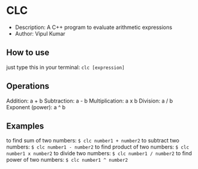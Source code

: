 # CLC
 - Description: A C++ program to evaluate arithmetic expressions
 - Author: Vipul Kumar

## How to use
just type this in your terminal: `clc [expression]`

## Operations
Addition: a + b
Subtraction: a - b
Multiplication: a x b
Division: a / b
Exponent (power): a ^ b

## Examples
to find sum of two numbers: `$ clc number1 + number2`
to subtract two numbers: `$ clc number1 - number2`
to find product of two numbers: `$ clc number1 x number2`
to divide two numbers: `$ clc number1 / number2`
to find power of two numbers: `$ clc number1 ^ number2`